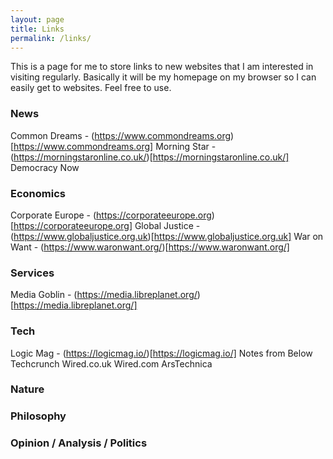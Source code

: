 ```yaml
---
layout: page
title: Links
permalink: /links/
---
```


This is a page for me to store links to new websites that I am interested in visiting regularly.  Basically it will  be my homepage on my browser so I can easily get to websites. Feel free to use.

### News 
Common Dreams - (https://www.commondreams.org)[https://www.commondreams.org]
Morning Star - (https://morningstaronline.co.uk/)[https://morningstaronline.co.uk/]
Democracy Now

### Economics
Corporate Europe - (https://corporateeurope.org)[https://corporateeurope.org]
Global Justice - (https://www.globaljustice.org.uk)[https://www.globaljustice.org.uk]
War on Want - (https://www.waronwant.org/)[https://www.waronwant.org/]

### Services
Media Goblin - (https://media.libreplanet.org/)[https://media.libreplanet.org/]


### Tech
Logic Mag - (https://logicmag.io/)[https://logicmag.io/]
Notes from Below
Techcrunch
Wired.co.uk
Wired.com
ArsTechnica

### Nature 

### Philosophy

### Opinion / Analysis / Politics

